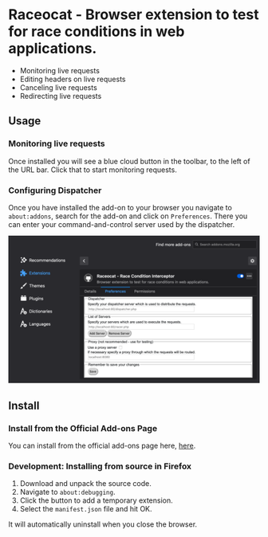 # Raceocat - Browser extension to test for race conditions in web applications.

- Monitoring live requests
- Editing headers on live requests
- Canceling live requests
- Redirecting live requests

## Usage

### Monitoring live requests

Once installed you will see a blue cloud button in the toolbar, to the left of the URL bar. Click that to start monitoring requests.

### Configuring Dispatcher

Once you have installed the add-on to your browser you navigate to `about:addons`, search for the add-on and click on `Preferences`. There you can enter your command-and-control server used by the dispatcher.
 
![Add-On Preferences](./docs/Add-On%20Preferences.png)
 
## Install

### Install from the Official Add-ons Page

You can install from the official add-ons page here, [here](tbd).

### Development: Installing from source in Firefox

1. Download and unpack the source code.
2. Navigate to `about:debugging`.
3. Click the button to add a temporary extension.
4. Select the `manifest.json` file and hit OK.

It will automatically uninstall when you close the browser.

